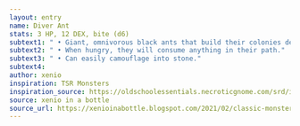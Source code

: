 ```yaml
---
layout: entry 
name: Diver Ant
stats: 3 HP, 12 DEX, bite (d6)
subtext1: " • Giant, omnivorous black ants that build their colonies deep underground."
subtext2: " • When hungry, they will consume anything in their path."
subtext3: " • Can easily camouflage into stone."
subtext4: 
author: xenio
inspiration: TSR Monsters
inspiration_source: https://oldschoolessentials.necroticgnome.com/srd/index.php/Monster_Descriptions
source: xenio in a bottle
source_url: https://xenioinabottle.blogspot.com/2021/02/classic-monsters-for-cairnito-part-1.html
---
```

